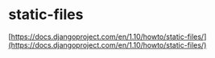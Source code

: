 # static-files  
[https://docs.djangoproject.com/en/1.10/howto/static-files/](https://docs.djangoproject.com/en/1.10/howto/static-files/)
